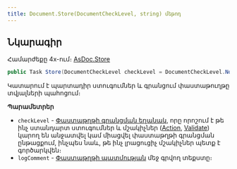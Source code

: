 ```yaml
---
title: Document.Store(DocumentCheckLevel, string) մեթոդ
---
```


## Նկարագիր

Համարժեքը 4x-ում։ [AsDoc.Store](https://armsoft.github.io/as4x-docs/HTM/ProgrGuide/Functions/ASDOC/Store.html)

```c#
public Task Store(DocumentCheckLevel checkLevel = DocumentCheckLevel.None, string logComment = "")
```

Կատարում է պարտադիր ստուգումներ և գրանցում փաստաթուղթը տվյալների պահոցում։

**Պարամետրեր**

* `checkLevel` - [Փաստաթղթի գրանցման եղանակ](../../types/DocumentCheckLevel.md), որը որոշում է թե ինչ ստանդարտ ստուգումներ և մշակիչներ ([Action](Action.md), [Validate](Validate.md)) կարող են անջատվել կամ միացվել փաստաթղթի գրանցման ընթացքում, ինչպես նաև, թե ինչ լրացուցիչ մշակիչներ պետք է գործարկվեն։
* `logComment` - [Փաստաթղթի պատմության](https://armsoft.github.io/as4x-docs/HTM/ProgrGuide/Database/DocLog.html) մեջ գրվող տեքստը։

